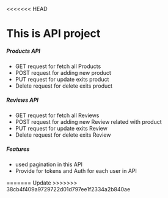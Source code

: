 <<<<<<< HEAD
<h1>This is API project</h1>
<h5>Products API</h5>
<ul>
  <li>GET request for fetch all Products</li>
  <li>POST request for adding new product</li>
  <li>PUT request for update exits product</li>
  <li>Delete request for delete exits product</li>
</ul>

<h5>Reviews API</h5>
<ul>
  <li>GET request for fetch all Reviews</li>
  <li>POST request for adding new Review related with product</li>
  <li>PUT request for update exits Review</li>
  <li>Delete request for delete exits Review</li>
</ul>

<h5>Features</h5>
<ul>
  <li>used pagination  in this API</li>
  <li>Provide for tokens and Auth for each user in API</li>
</ul>
=======
Update 
>>>>>>> 38cb4f409a9729722d01d797ee1f2334a2b840ae

